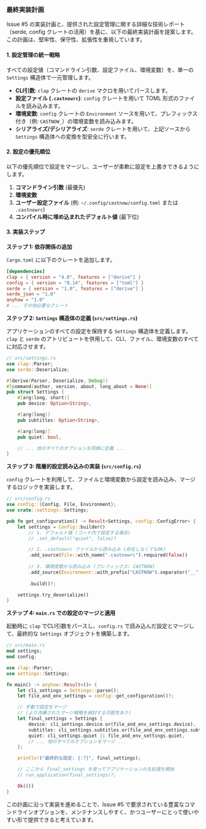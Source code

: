 ### 最終実装計画

Issue #5 の実装計画と、提供された設定管理に関する詳細な技術レポート（serde, config クレートの活用）を基に、以下の最終実装計画を提案します。この計画は、堅牢性、保守性、拡張性を重視しています。

#### 1. 設定管理の統一戦略

すべての設定値（コマンドライン引数、設定ファイル、環境変数）を、単一の `Settings` 構造体で一元管理します。

- **CLI引数**: `clap` クレートの `derive` マクロを用いてパースします。
- **設定ファイル (`.castnowrc`)**: `config` クレートを用いて TOML 形式のファイルを読み込みます。
- **環境変数**: `config` クレートの `Environment` ソースを用いて、プレフィックス付き（例: `CASTNOW_`）の環境変数を読み込みます。
- **シリアライズ/デシリアライズ**: `serde` クレートを用いて、上記ソースから `Settings` 構造体への変換を型安全に行います。

#### 2. 設定の優先順位

以下の優先順位で設定をマージし、ユーザーが柔軟に設定を上書きできるようにします。

1.  **コマンドライン引数** (最優先)
2.  **環境変数**
3.  **ユーザー設定ファイル** (例: `~/.config/castnow/config.toml` または `.castnowrc`)
4.  **コンパイル時に埋め込まれたデフォルト値** (最下位)

#### 3. 実装ステップ

**ステップ 1: 依存関係の追加**

`Cargo.toml` に以下のクレートを追加します。
```toml
[dependencies]
clap = { version = "4.0", features = ["derive"] }
config = { version = "0.14", features = ["toml"] }
serde = { version = "1.0", features = ["derive"] }
serde_json = "1.0"
anyhow = "1.0"
# ... その他必要なクレート
```

**ステップ 2: `Settings` 構造体の定義 (`src/settings.rs`)**

アプリケーションのすべての設定を保持する `Settings` 構造体を定義します。`clap` と `serde` のアトリビュートを併用して、CLI、ファイル、環境変数のすべてに対応させます。

```rust
// src/settings.rs
use clap::Parser;
use serde::Deserialize;

#[derive(Parser, Deserialize, Debug)]
#[command(author, version, about, long_about = None)]
pub struct Settings {
    #[arg(long, short)]
    pub device: Option<String>,

    #[arg(long)]
    pub subtitles: Option<String>,

    #[arg(long)]
    pub quiet: bool,

    // ... 他のすべてのオプションを同様に定義 ...
}
```

**ステップ 3: 階層的設定読み込みの実装 (`src/config.rs`)**

`config` クレートを利用して、ファイルと環境変数から設定を読み込み、マージするロジックを実装します。

```rust
// src/config.rs
use config::{Config, File, Environment};
use crate::settings::Settings;

pub fn get_configuration() -> Result<Settings, config::ConfigError> {
    let settings = Config::builder()
        // 1. デフォルト値 (コード内で設定する場合)
        // .set_default("quiet", false)?

        // 2. .castnowrc ファイルから読み込み (存在しなくてもOK)
        .add_source(File::with_name(".castnowrc").required(false))
        
        // 3. 環境変数から読み込み (プレフィックス: CASTNOW)
        .add_source(Environment::with_prefix("CASTNOW").separator("__"))
        
        .build()?;

    settings.try_deserialize()
}
```

**ステップ 4: `main.rs` での設定のマージと適用**

起動時に `clap` でCLI引数をパースし、`config.rs` で読み込んだ設定とマージして、最終的な `Settings` オブジェクトを構築します。

```rust
// src/main.rs
mod settings;
mod config;

use clap::Parser;
use settings::Settings;

fn main() -> anyhow::Result<()> {
    let cli_settings = Settings::parse();
    let file_and_env_settings = config::get_configuration()?;

    // 手動で設定をマージ
    // (より洗練されたマージ戦略を検討する可能性あり)
    let final_settings = Settings {
        device: cli_settings.device.or(file_and_env_settings.device),
        subtitles: cli_settings.subtitles.or(file_and_env_settings.subtitles),
        quiet: cli_settings.quiet || file_and_env_settings.quiet,
        // ... 他のすべてのオプションをマージ ...
    };

    println!("最終的な設定: {:?}", final_settings);

    // ここから final_settings を使ってアプリケーションの主処理を開始
    // run_application(final_settings)?;

    Ok(())
}
```

この計画に沿って実装を進めることで、Issue #5 で要求されている豊富なコマンドラインオプションを、メンテナンスしやすく、かつユーザーにとって使いやすい形で提供できると考えています。